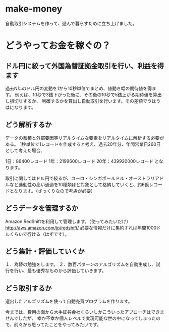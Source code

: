 make-money
==========

自動取引システムを作って、遊んで暮らすために立ち上げました。

# どうやってお金を稼ぐの？
## ドル円に絞って外国為替証拠金取引を行い、利益を得ます
過去N年のドル円の変動を1から10秒単位でまとめ、値動き幅の期待値を得ます。
例えば、10秒で3銭下がった後に、その後の10秒で5銭上がる期待値を算出し損切りするか、
利確するかを算出し自動取引を行います。その差額でうはうはになります。

## どう解析するか
データの蓄積と外部要因等リアルタイムな要素をリアルタイムに解析する必要がある。
1秒単位で1レコードを作成すると考え、過去20年分、年間営業日260日として考えた場合、

1日：86400レコード
1年：2199600レコード
20年：439920000レコード
となります。

取引に関してはドル円で絞るが、ユーロ・シンガポールドル・オーストラリアドルなど連動性の高い通過を10種類ほど対象として格納していくと、約6億レコードとなります。（ざっくりなので考慮が必要）

## どうデータを管理するか
Amazon RedShiftを利用して管理します。（使ってみたいだけ）
http://aws.amazon.com/jp/redshift/
必要な情報だけに集約すれば年間1000ドルくらいで行ける（はずです）。

## どう集計・評価していくか
１．為替の勉強をします。
２．数百パターンのアルゴリズムを自動生成し、試行を行い、最も優秀なものから評価していきます。

## どう取引するか
選出したアルゴリズムを使って自動売買プログラムを作ります。


今までは、費用の面から大手証券会社くらいしかこういったアプローチはできませんでしたが、
幸か不幸か個人レベルで実現可能な世の中になってしまったので、前々から思ってたことをやってみたいです。
